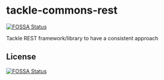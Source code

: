 # tackle-commons-rest
[![FOSSA Status](https://app.fossa.com/api/projects/git%2Bgithub.com%2Fkonveyor%2Ftackle-commons-rest.svg?type=shield)](https://app.fossa.com/projects/git%2Bgithub.com%2Fkonveyor%2Ftackle-commons-rest?ref=badge_shield)

Tackle REST framework/library to have a consistent approach


## License
[![FOSSA Status](https://app.fossa.com/api/projects/git%2Bgithub.com%2Fkonveyor%2Ftackle-commons-rest.svg?type=large)](https://app.fossa.com/projects/git%2Bgithub.com%2Fkonveyor%2Ftackle-commons-rest?ref=badge_large)